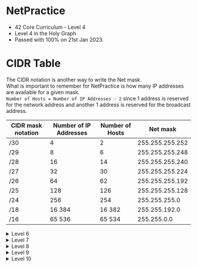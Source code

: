 # NetPractice
* 42 Core Curriculum - Level 4
* Level 4 in the Holy Graph<br>
* Passed with 100% on 21st Jan 2023.<br>

# CIDR Table
The CIDR notation is another way to write the Net mask.<br>
What is important to remember for NetPractice is how many IP addresses are available for a given mask.<br>
`Number of Hosts = Number of IP Addresses - 2` since 1 address is reserved for the network address and another 1 address is reserved for the broadcast address.<br>

| CIDR mask notation | Number of IP Addresses | Number of Hosts | Net mask |
| --- | --- |--- | --- |
| /30 | 4 | 2 | 255.255.255.252 |
| /29 | 8 | 6 | 255.255.255.248 |
| /28 | 16 | 14 | 255.255.255.240 |
| /27 | 32| 30 | 255.255.255.224 |
| /26 | 64 | 62 | 255.255.255.192 |
| /25 | 128 | 126 | 255.255.255.128 |
| /24 | 256 | 254 | 255.255.255.0 |
| /18 | 16 384 | 16 382 | 255.255.192.0 |
| /16 | 65 536 | 65 534 | 255.255.0.0 |


<details>
  <summary>Level 6</summary>
  
  1. Erase all the modifiable fields (start with a clean sheet).<br>
  2. All the destinations of the routing tables should be filled in with : `0.0.0.0/0`<br>
  3. Copy the mask of R1 into the one of A1 (the same mask is used inside a subnetwork) : `255.255.255.128`<br>
  4. Choose any suitable IP for R1 between 128 and 255 (128 and 255 excluded) because the mask last byte is 128 (see CIDR Table) : `110.6.3.226` for instance<br>
  5. Copy the IP of R1 into the next hop of the forwarding table of A :`110.6.3.226`<br>
  6. Choose the network address and mask for the destination of the routing table of the Internet by make sure the IP adresses of R1 and A1 will be covered : `110.6.3.226/30` or `110.6.3.0/25` will work.<br>
  
  ![NetPractive_Level_6](https://user-images.githubusercontent.com/107719618/213868500-84b71208-e565-4aff-83f1-31e216d8cd50.png)

  
  
</details>

<details>
  <summary>Level 7</summary>
  
  1. Erase all the modifiable fields (start with a clean sheet).<br>
  2. All the destinations of the routing tables should be filled in with : `0.0.0.0/0`<br>
  3. We have 3 networks with only 2 IP address to assign so we can fill in the mask of A1, R11, R12, R21, R22 and C1 with : `255.255.255.252`<br>
  4. The next hop in the forwarding table of A is equal to the IP of the next router interface R11 : `107.198.14.1`<br>
  5. The IP address of A1 can only be : `107.198.14.2` since `107.198.14.1` is already used.<br>
  6. Since the IP address of R12 is `107.198.14.254`, then the next hop of the forwarding table of router R2 is : `107.198.14.254`<br>
  7. The IP address of the R21 can only be : `107.198.14.253` since `107.198.14.254` is already used.<br>
  8. Since the IP address of R21 is `107.198.14.253`, then the next hop of the forwarding table of router R1 is : `107.198.14.253`<br>
  9. For network R22 - C1, we need to find what IP addresses are available in 107.198.14.xxx format : <br>
  &emsp;&emsp;&emsp; * Due to network R11 - A1, the IP addresses `107.198.14.xxx` with `xxx` ranging from `000` to `003` included are used.<br>
  &emsp;&emsp;&emsp; * Due to network R12 - R21, the IP addresses `107.198.14.xxx` with `xxx` ranging from `252` to `255` included are used.<br>
  Hence, the IP addresses available are `107.198.14.004` to `107.198.14.251` : for simplicity, we will use addresses from `107.198.14.004` to `107.198.14.007`, therefore : <br>
  &emsp;&emsp;&emsp; * IP address of R22 is `107.198.14.005`<br>
  &emsp;&emsp;&emsp; * IP address of C is `107.198.14.006`<br>
  &emsp;&emsp;&emsp; * Next hop of forwarding table of C is `107.198.14.005`<br>

  
  ![NetPractive_Level_7](https://user-images.githubusercontent.com/107719618/213916288-f1636f84-c3d9-4355-9a33-4d2b49024965.png)

  
  
</details>

<details>
  <summary>Level 8</summary>
  
  1. Erase all the modifiable fields (start with a clean sheet).<br>
  2. All the destinations of the routing tables should be filled in with : `0.0.0.0/0`<br>
  3. The next hop of the forwarding table of the Internet I should be equal to the IP address of the interface R12 of router R1 : `163.178.250.12`<br>
  4. For network R23 - D1, the mask of D1 and R23 must be be identical so the mask of R23 is : `255.255.255.240`.<br>
  5. For networks R13 - R21 and R22 - C1, there are only 2 IP addresses to assign in each network so we can use the following mask for R13, R21, R22 and C1 : `255.255.255.252`.<br>
  6. From the network R12 - Internet, the 16 IP addresses `163.178.250.0` to `163.178.250.15` are reserved because the mask is `255.255.255.240` and we know one of the IP address already in use R12 is `163.178.250.12`. <br>
  7. The forwarding table of router R2 assign the next hop to IP address `164.153.247.62`so IP address of R13 must be `164.153.247.62`. This means the network R13 - R21 will use the IP addresse from `164.153.247.60` to `164.153.247.63` included.
  8. As a consequence, the only choice possible for the IP address of R21 is `164.153.247.61`<br>
  9. For network R23 - D1, 16 IP addresses will be reserved because the mask is `255.255.255.240`. Among the remaining available IP addresses in `164.153.247.xxx`, we can choose `xxx` from `16` to `31` included, so :<br>
  &emsp;&emsp;&emsp; * IP address of R23 is `164.153.247.17`<br>
  &emsp;&emsp;&emsp; * IP address of D1 is `164.153.247.18`<br>
  &emsp;&emsp;&emsp; * next hop of the forwarding table of D1 is `164.153.247.17`<br>
  10. For network R22 - C1, 4 IP addresses will be reserved because the mask is `255.255.255.252`. Among the remaining available IP addresses in `164.153.247.xxx`, we can choose `xxx` from `32` to `35` included, so :<br>
  &emsp;&emsp;&emsp; * IP address of R23 is `164.153.247.33`<br>
  &emsp;&emsp;&emsp; * IP address of D1 is `164.153.247.34`<br>
  &emsp;&emsp;&emsp; * next hop of the forwarding table of D1 is `164.153.247.33`<br>
  11. 1st Next hop of the forwarding table of router R1 should be the IP adress of R21 : `164.153.247.61`<br>
  
  
  
  ![NetPractive_Level_8_Part_1](https://user-images.githubusercontent.com/107719618/213920462-3521dc19-b456-4726-a8b5-c3a311bb8c34.png)
  ![NetPractive_Level_8_Part_2](https://user-images.githubusercontent.com/107719618/213920465-6e319eb8-6790-43c0-957b-757e7f8baefd.png)

  
  
</details>

<details>
  <summary>Level 9</summary>
  
  1. Erase all the modifiable fields (start with a clean sheet).<br>
  2. All the destinations of the routing tables should be filled in with : `0.0.0.0/0` except the first destination of the router R1 and the two first destinations of the routing table of the Internet.<br>
  3. The mask of R13 should be identical to R21 : `255.255.255.252`<br>
  4. The mask of A1 and B1 should be identical to R11 : `255.255.255.128`<br>
  5. The mask of D1 should be identical to R23 : `/18`<br>
  6. Since the next hop of forwarding table D is : `91.118.249.193`, then the IP address of R23 is `91.118.249.193`.<br>
  7. Therefore, a possible ID address for D1 is : `91.118.249.194`<br>
  8. For network R22 - C1, we only need to assign 2 IP addresses, so we can choose the following mask : `255.255.255.252`<br>
  9. From the network R12 - Internet, the 16 IP addresses `163.172.250.0` to `163.172.250.15` are reserved because the mask is `255.255.255.240` and we know one of the IP address R12 already in use is `163.178.250.12`. <br>
  10. For network R13 - R21, we can use the following adresses `163.172.250.xxx` with `xxx` ranging from `16` to `255`. Let's use `163.172.250.16` to `163.172.250.19`. Therefore:<br>
  &emsp;&emsp;&emsp; * IP address of R13 is `163.172.250.17`<br>
  &emsp;&emsp;&emsp; * IP address of R21 is `163.172.250.18`<br>
  &emsp;&emsp;&emsp; * IP address of next hop of router R2 is `163.172.250.17`<br>
  11. For network R22 - C1, we can use the following adresses `163.172.250.xxx` with `xxx` ranging from `20` to `255`. Let's use `163.172.250.20` to `163.172.250.23`. Therefore:<br>
  &emsp;&emsp;&emsp; * IP address of R22 is `163.172.250.21`<br>
  &emsp;&emsp;&emsp; * IP address of C1 is `163.172.250.22`<br>
  &emsp;&emsp;&emsp; * IP address of next hop of forwarding table of C is `163.172.250.21`<br>
  12. For network R11 - A1 - B1, we can use the following adresses `163.172.250.xxx` with `xxx` ranging from `24` to `255`. Let's use `163.172.250.128` to `163.172.250.255` since the mask 255.255.255.128 imposes to reserve 128 IP addresses. Therefore:<br>
  &emsp;&emsp;&emsp; * IP address of R11 is `163.172.250.129`<br>
  &emsp;&emsp;&emsp; * IP address of B1 is `163.172.250.130`<br>
  &emsp;&emsp;&emsp; * IP address of A1 is `163.172.250.131`<br>
  &emsp;&emsp;&emsp; * IP address of next hop of forwarding table of B and A is `163.172.250.129`<br>
  13. For routing table of router R1 :<br>
  &emsp;&emsp;&emsp; * The 1st destination is the network address of network R22 - C2 : `163.172.250.20/30`<br>
  &emsp;&emsp;&emsp; * The 2nd destination is default : `0.0.0.0/0`<br>
  &emsp;&emsp;&emsp; * The 1st next hop is the IP address of R21 : `163.172.250.18`<br>
  &emsp;&emsp;&emsp; * The 2nd next hop is the IP address of R21 : `163.172.250.18`<br>
  14. For routing table of the Internet :<br>
  &emsp;&emsp;&emsp; * The 1st destination is the network address of B : `163.172.250.20/30`<br>
  &emsp;&emsp;&emsp; * The 2nd destination is the network address of A : `163.172.250.128/25`<br>
  &emsp;&emsp;&emsp; * The 3rd destination is default : `0.0.0.0/0`<br>
  
  ![NetPractive_Level_9_Part_1](https://user-images.githubusercontent.com/107719618/213923643-9cbb5103-d630-4f30-a6ba-934455bdc890.png)
  ![NetPractive_Level_9_Part_2](https://user-images.githubusercontent.com/107719618/213923649-0dcfef4e-bce5-4f4f-a127-bc5af577d44e.png)
  ![NetPractive_Level_9_Part_3](https://user-images.githubusercontent.com/107719618/213923655-39110208-65ff-4c2a-b7db-e011669bc3a1.png)

</details>

<details>
  <summary>Level 10</summary>
  
  1. Erase all the modifiable fields (start with a clean sheet).<br>
  2. All the destinations of the routing tables should be filled in with : `0.0.0.0/0` except the first destination of the router R1.<br>
  3. The masks of H11 and H21 must be identical to R11 : `255.255.255.128` <br>
  4. The mask of R13 must be identical to the mask of R21 : `255.255.255.252`. This network R13 - R21 reserves all IP addresses `130.121.1.xxx` with `xxx`ranging from `252` to `255`. <br>
  5. The mask of R23 must be identical to the mask of H41 : `255.255.255.192` <br>
  6. For network R22 - H31, we only need to assign 2 IP addresses so the mask `255.255.255.252` will be enough. 
  7. For network R11 - H11 - H21, the mask is `255.255.255.128` and 1 of the IP is `130.121.1.1` so this network reserves all IP addresses `130.121.1.xxx` with `xxx`ranging from `0` to `127`. So a possible IP address for H21 is : `130.121.1.3` <br>
  8. IP address of R23 must be `130.121.1.129` because the next hop of forwarding table H4 is `130.121.1.129`. By the way, all IP addresses reserved from the network R23 - H41 are `130.121.1.128` to `130.121.1.191` because the mask is `255.255.255.192`.<br>
  9. For network R22 - H31, possible remaining IP addresses are `130.121.1.xxx` with `xxx` from `192` to `251`. Therefore :<br>
  &emsp;&emsp;&emsp; * A possible IP address for R22 is : `130.121.1.193`<br>
  &emsp;&emsp;&emsp; * A possible IP address for H31 is : `130.121.1.194`<br>
  &emsp;&emsp;&emsp; * The IP address for the next hop of forwarding table H3 is : `130.121.1.193`<br>
  10. 1st destination network address of router table of R1 is default : `0.0.0.0/0`<br>
  11. Destination network address of the internet must cover all IP of `130.121.1.xxx` with `xxx` from `0` to `255` so the network address is : `130.121.1.0/24`
  
  
  ![NetPractive_Level_10_Part_1](https://user-images.githubusercontent.com/107719618/213924879-e9a65a98-1c7c-43c2-aac7-39be739a0ee2.png)
  ![NetPractive_Level_10_Part_2](https://user-images.githubusercontent.com/107719618/213924881-40c8eef6-4c86-4d69-9950-34a6573c76e8.png)

  
</details>
